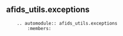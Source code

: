 ## afids_utils.exceptions

```{eval-rst}
    .. automodule:: afids_utils.exceptions
        :members:
```
